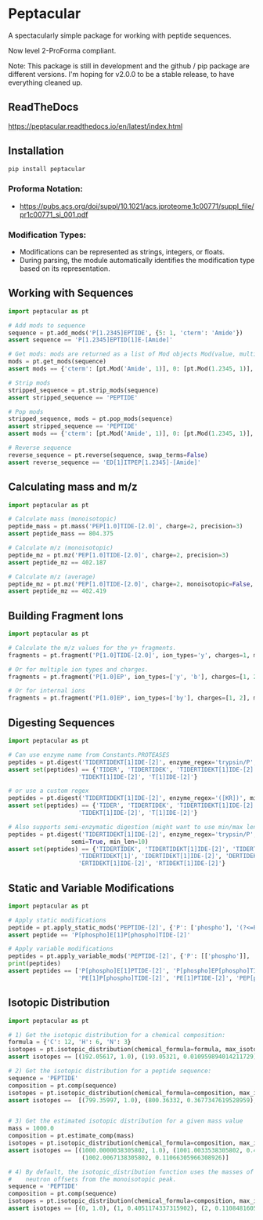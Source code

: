
# Peptacular

A spectacularly simple package for working with peptide sequences.

Now level 2-ProForma compliant.

Note: This package is still in development and the github / pip package are different versions. I'm hoping for v2.0.0 to be
a stable release, to have everything cleaned up. 

## ReadTheDocs
https://peptacular.readthedocs.io/en/latest/index.html

## Installation

```bash
pip install peptacular
```

### Proforma Notation:
- https://pubs.acs.org/doi/suppl/10.1021/acs.jproteome.1c00771/suppl_file/pr1c00771_si_001.pdf

### Modification Types:
- Modifications can be represented as strings, integers, or floats.
- During parsing, the module automatically identifies the modification type based on its representation.

## Working with Sequences

```python
import peptacular as pt

# Add mods to sequence
sequence = pt.add_mods('P[1.2345]EPTIDE', {5: 1, 'cterm': 'Amide'})
assert sequence == 'P[1.2345]EPTID[1]E-[Amide]'

# Get mods: mods are returned as a list of Mod objects Mod(value, multiplier)
mods = pt.get_mods(sequence)
assert mods == {'cterm': [pt.Mod('Amide', 1)], 0: [pt.Mod(1.2345, 1)], 5: [pt.Mod(1, 1)]}

# Strip mods
stripped_sequence = pt.strip_mods(sequence)
assert stripped_sequence == 'PEPTIDE'

# Pop mods
stripped_sequence, mods = pt.pop_mods(sequence)
assert stripped_sequence == 'PEPTIDE'
assert mods == {'cterm': [pt.Mod('Amide', 1)], 0: [pt.Mod(1.2345, 1)], 5: [pt.Mod(1, 1)]}

# Reverse sequence
reverse_sequence = pt.reverse(sequence, swap_terms=False)
assert reverse_sequence == 'ED[1]ITPEP[1.2345]-[Amide]'

```

## Calculating mass and m/z

```python
import peptacular as pt

# Calculate mass (monoisotopic)
peptide_mass = pt.mass('PEP[1.0]TIDE-[2.0]', charge=2, precision=3)
assert peptide_mass == 804.375

# Calculate m/z (monoisotopic)
peptide_mz = pt.mz('PEP[1.0]TIDE-[2.0]', charge=2, precision=3)
assert peptide_mz == 402.187

# Calculate m/z (average)
peptide_mz = pt.mz('PEP[1.0]TIDE-[2.0]', charge=2, monoisotopic=False, precision=3)
assert peptide_mz == 402.419
```

## Building Fragment Ions

```python
import peptacular as pt

# Calculate the m/z values for the y+ fragments.
fragments = pt.fragment('P[1.0]TIDE-[2.0]', ion_types='y', charges=1, monoisotopic=True)

# Or for multiple ion types and charges.
fragments = pt.fragment('P[1.0]EP', ion_types=['y', 'b'], charges=[1, 2], monoisotopic=True)

# Or for internal ions
fragments = pt.fragment('P[1.0]EP', ion_types=['by'], charges=[1, 2], monoisotopic=True)
```

## Digesting Sequences
```python
import peptacular as pt

# Can use enzyme name from Constants.PROTEASES
peptides = pt.digest('TIDERTIDEKT[1]IDE-[2]', enzyme_regex='trypsin/P', missed_cleavages=2)
assert set(peptides) == {'TIDER', 'TIDERTIDEK', 'TIDERTIDEKT[1]IDE-[2]', 'TIDEK',
                    'TIDEKT[1]IDE-[2]', 'T[1]IDE-[2]'}

# or use a custom regex
peptides = pt.digest('TIDERTIDEKT[1]IDE-[2]', enzyme_regex='([KR])', missed_cleavages=2)
assert set(peptides) == {'TIDER', 'TIDERTIDEK', 'TIDERTIDEKT[1]IDE-[2]', 'TIDEK',
                    'TIDEKT[1]IDE-[2]', 'T[1]IDE-[2]'}

# Also supports semi-enzymatic digestion (might want to use min/max len to filter)
peptides = pt.digest('TIDERTIDEKT[1]IDE-[2]', enzyme_regex='trypsin/P', missed_cleavages=2,
                  semi=True, min_len=10)
assert set(peptides) == {'TIDERTIDEK', 'TIDERTIDEKT[1]IDE-[2]', 'TIDERTIDEKT[1]ID', 'TIDERTIDEKT[1]I',
                    'TIDERTIDEKT[1]', 'IDERTIDEKT[1]IDE-[2]', 'DERTIDEKT[1]IDE-[2]',
                    'ERTIDEKT[1]IDE-[2]', 'RTIDEKT[1]IDE-[2]'}
```

## Static and Variable Modifications

```python
import peptacular as pt

# Apply static modifications
peptide = pt.apply_static_mods('PEPTIDE-[2]', {'P': ['phospho'], '(?<=P)E': [1]})
assert peptide == 'P[phospho]E[1]P[phospho]TIDE-[2]'

# Apply variable modifications
peptides = pt.apply_variable_mods('PEPTIDE-[2]', {'P': [['phospho']], '(?<=P)E': [[1]]}, max_mods=2)
print(peptides)
assert peptides == ['P[phospho]E[1]PTIDE-[2]', 'P[phospho]EP[phospho]TIDE-[2]', 'P[phospho]EPTIDE-[2]',
                    'PE[1]P[phospho]TIDE-[2]', 'PE[1]PTIDE-[2]', 'PEP[phospho]TIDE-[2]', 'PEPTIDE-[2]']

```

## Isotopic Distribution
```python
import peptacular as pt

# 1) Get the isotopic distribution for a chemical composition:
formula = {'C': 12, 'H': 6, 'N': 3}
isotopes = pt.isotopic_distribution(chemical_formula=formula, max_isotopes=3)
assert isotopes == [(192.05617, 1.0), (193.05321, 0.010959894014211729), (193.05952, 0.1297887395127868)]

# 2) Get the isotopic distribution for a peptide sequence:
sequence = 'PEPTIDE'
composition = pt.comp(sequence)
isotopes = pt.isotopic_distribution(chemical_formula=composition, max_isotopes=3)
assert isotopes ==  [(799.35997, 1.0), (800.36332, 0.3677347619528959), (801.36668, 0.06562576793973895)]


# 3) Get the estimated isotopic distribution for a given mass value
mass = 1000.0
composition = pt.estimate_comp(mass)
isotopes = pt.isotopic_distribution(chemical_formula=composition, max_isotopes=3)
assert isotopes == [(1000.0000038305802, 1.0), (1001.0033538305802, 0.47589204488021836),
                     (1002.0067138305802, 0.11066305966308926)]

# 4) By default, the isotopic_distribution function uses the masses of the elements, but it is also possible to use
#    neutron offsets from the monoisotopic peak.
sequence = 'PEPTIDE'
composition = pt.comp(sequence)
isotopes = pt.isotopic_distribution(chemical_formula=composition, max_isotopes=3, use_neutron_count=True)
assert isotopes == [(0, 1.0), (1, 0.4051174337315902), (2, 0.11084816056223826)]

```
